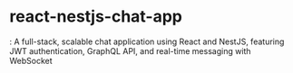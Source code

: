 # react-nestjs-chat-app
: A full-stack, scalable chat application using React and NestJS, featuring JWT authentication, GraphQL API, and real-time messaging with WebSocket
